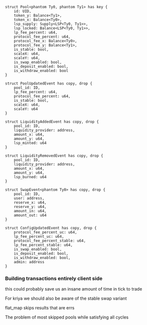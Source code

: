 
```
struct Pool<phantom Ty0, phantom Ty1> has key {
	id: UID,
	token_y: Balance<Ty1>,
	token_x: Balance<Ty0>,
	lsp_supply: Supply<LSP<Ty0, Ty1>>,
	lsp_locked: Balance<LSP<Ty0, Ty1>>,
	lp_fee_percent: u64,
	protocol_fee_percent: u64,
	protocol_fee_x: Balance<Ty0>,
	protocol_fee_y: Balance<Ty1>,
	is_stable: bool,
	scaleX: u64,
	scaleY: u64,
	is_swap_enabled: bool,
	is_deposit_enabled: bool,
	is_withdraw_enabled: bool
}
```

```
struct PoolUpdatedEvent has copy, drop {
	pool_id: ID,
	lp_fee_percent: u64,
	protocol_fee_percent: u64,
	is_stable: bool,
	scaleX: u64,
	scaleY: u64
}

struct LiquidityAddedEvent has copy, drop {
	pool_id: ID,
	liquidity_provider: address,
	amount_x: u64,
	amount_y: u64,
	lsp_minted: u64
}

struct LiquidityRemovedEvent has copy, drop {
	pool_id: ID,
	liquidity_provider: address,
	amount_x: u64,
	amount_y: u64,
	lsp_burned: u64
}

struct SwapEvent<phantom Ty0> has copy, drop {
	pool_id: ID,
	user: address,
	reserve_x: u64,
	reserve_y: u64,
	amount_in: u64,
	amount_out: u64
}

struct ConfigUpdatedEvent has copy, drop {
	protocol_fee_percent_uc: u64,
	lp_fee_percent_uc: u64,
	protocol_fee_percent_stable: u64,
	lp_fee_percent_stable: u64,
	is_swap_enabled: bool,
	is_deposit_enabled: bool,
	is_withdraw_enabled: bool,
	admin: address
}
```

### Building transactions entirely client side
this could probably save us an insane amount of time in tick to trade

For kriya we should also be aware of the stable swap variant

flat_map skips results that are errs

The problem of most skipped pools while satisfying all cycles